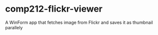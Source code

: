 # comp212-flickr-viewer
 A WinForm app that fetches image from Flickr and saves it as thumbnail parallely
